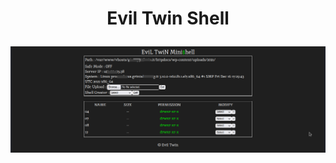 <h1><p align="center">Evil Twin Shell</p></h1>
<img src="https://raw.githubusercontent.com/1337r0j4n/php-backdoors/main/.img/33.png">
